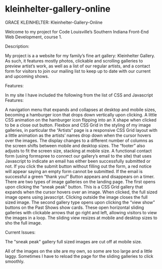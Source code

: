 # kleinhelter-gallery-online


GRACE KLEINHELTER: Kleinhelter-Gallery-Online

Welcome to my project for Code Louisville’s Southern Indiana Front-End Web Development, course 1. 

Description:

My project is a a website for my family’s fine art gallery: Kleinhelter Gallery. As such, it features mostly photos, clickable and scrolling galleries to preview artist’s work, as well as a list of our regular artists, and a contact form for visitors to join our mailing list to keep up to date with our current and upcoming shows.

Features:

In my site I have included the following from the list of CSS and Javascript Features:

A navigation menu that expands and collapses at desktop and mobile sizes, becoming a hamburger icon that drops down vertically upon clicking.
A little CSS animation on the hamburger icon flipping into an X shape when clicked to be a close out button.
Flexbox and CSS Grid in the styling of my image galleries, in particular the “Artists” page is a responsive CSS Grid layout with a little animation as the artists’ names drop down when the cursor hovers over the images. The display changes to a different number of columns as the screen shifts between mobile and desktop sizes. The “footer” also adjusts to fit the screen size, stacking at mobile size.
A functional contact form (using formspree to connect our gallery’s email to the site) that uses Javascript to indicate an email has either been successfully submitted or not. If you click the submit button without filling out the form, a red notice will appear saying an empty form cannot be submitted. If the email is successful a green “thank you!” Button appears and disappears on a timer. 
There are two types of image galleries on the landing page. The first opens upon clicking the “sneak peak” button. This is a CSS Grid gallery that expands when the cursor hovers over an image. When clicked, the full sized image opens using javascript. Clicking outside the image closes the full sized image. 
The second gallery type opens upon clicking the “view show” buttons on the Past Shows show cards. These open horizontal sliding galleries with clickable arrows that go right and left, allowing visitors to view the images in a loop. The sliding view resizes at mobile and desktop sizes to sho the full image.

Current Issues:

The "sneak peak" gallery full sized images are cut off at mobile size.  

All of the images on the site are my own, so some are too large and a little laggy. Sometimes I have to reload the page for the sliding galleries to click smoothly.
